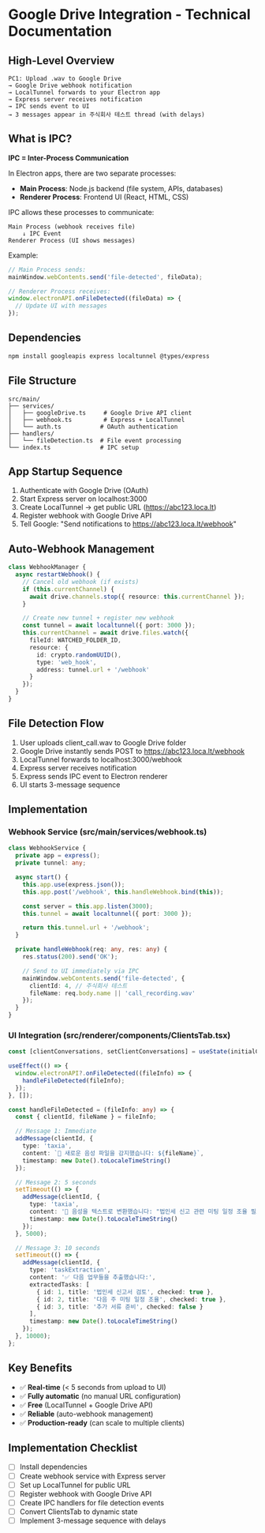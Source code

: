 # Google Drive Integration - Technical Documentation

## High-Level Overview
```
PC1: Upload .wav to Google Drive
→ Google Drive webhook notification
→ LocalTunnel forwards to your Electron app
→ Express server receives notification
→ IPC sends event to UI
→ 3 messages appear in 주식회사 테스트 thread (with delays)
```

## What is IPC?
**IPC = Inter-Process Communication**

In Electron apps, there are two separate processes:
- **Main Process**: Node.js backend (file system, APIs, databases)
- **Renderer Process**: Frontend UI (React, HTML, CSS)

IPC allows these processes to communicate:
```
Main Process (webhook receives file)
    ↓ IPC Event
Renderer Process (UI shows messages)
```

Example:
```typescript
// Main Process sends:
mainWindow.webContents.send('file-detected', fileData);

// Renderer Process receives:
window.electronAPI.onFileDetected((fileData) => {
  // Update UI with messages
});
```

## Dependencies
```bash
npm install googleapis express localtunnel @types/express
```

## File Structure
```
src/main/
├── services/
│   ├── googleDrive.ts     # Google Drive API client
│   ├── webhook.ts         # Express + LocalTunnel
│   └── auth.ts           # OAuth authentication
├── handlers/
│   └── fileDetection.ts  # File event processing
└── index.ts              # IPC setup
```

## App Startup Sequence
1. Authenticate with Google Drive (OAuth)
2. Start Express server on localhost:3000
3. Create LocalTunnel → get public URL (https://abc123.loca.lt)
4. Register webhook with Google Drive API
5. Tell Google: "Send notifications to https://abc123.loca.lt/webhook"

## Auto-Webhook Management
```typescript
class WebhookManager {
  async restartWebhook() {
    // Cancel old webhook (if exists)
    if (this.currentChannel) {
      await drive.channels.stop({ resource: this.currentChannel });
    }

    // Create new tunnel + register new webhook
    const tunnel = await localtunnel({ port: 3000 });
    this.currentChannel = await drive.files.watch({
      fileId: WATCHED_FOLDER_ID,
      resource: {
        id: crypto.randomUUID(),
        type: 'web_hook',
        address: tunnel.url + '/webhook'
      }
    });
  }
}
```

## File Detection Flow
1. User uploads client_call.wav to Google Drive folder
2. Google Drive instantly sends POST to https://abc123.loca.lt/webhook
3. LocalTunnel forwards to localhost:3000/webhook
4. Express server receives notification
5. Express sends IPC event to Electron renderer
6. UI starts 3-message sequence

## Implementation

### Webhook Service (src/main/services/webhook.ts)
```typescript
class WebhookService {
  private app = express();
  private tunnel: any;

  async start() {
    this.app.use(express.json());
    this.app.post('/webhook', this.handleWebhook.bind(this));

    const server = this.app.listen(3000);
    this.tunnel = await localtunnel({ port: 3000 });

    return this.tunnel.url + '/webhook';
  }

  private handleWebhook(req: any, res: any) {
    res.status(200).send('OK');

    // Send to UI immediately via IPC
    mainWindow.webContents.send('file-detected', {
      clientId: 4, // 주식회사 테스트
      fileName: req.body.name || 'call_recording.wav'
    });
  }
}
```

### UI Integration (src/renderer/components/ClientsTab.tsx)
```typescript
const [clientConversations, setClientConversations] = useState(initialConversations);

useEffect(() => {
  window.electronAPI?.onFileDetected((fileInfo) => {
    handleFileDetected(fileInfo);
  });
}, []);

const handleFileDetected = (fileInfo: any) => {
  const { clientId, fileName } = fileInfo;

  // Message 1: Immediate
  addMessage(clientId, {
    type: 'taxia',
    content: `🎵 새로운 음성 파일을 감지했습니다: ${fileName}`,
    timestamp: new Date().toLocaleTimeString()
  });

  // Message 2: 5 seconds
  setTimeout(() => {
    addMessage(clientId, {
      type: 'taxia',
      content: '📝 음성을 텍스트로 변환했습니다: "법인세 신고 관련 미팅 일정 조율 필요..."',
      timestamp: new Date().toLocaleTimeString()
    });
  }, 5000);

  // Message 3: 10 seconds
  setTimeout(() => {
    addMessage(clientId, {
      type: 'taskExtraction',
      content: '✅ 다음 업무들을 추출했습니다:',
      extractedTasks: [
        { id: 1, title: '법인세 신고서 검토', checked: true },
        { id: 2, title: '다음 주 미팅 일정 조율', checked: true },
        { id: 3, title: '추가 서류 준비', checked: false }
      ],
      timestamp: new Date().toLocaleTimeString()
    });
  }, 10000);
};
```

## Key Benefits
- ✅ **Real-time** (< 5 seconds from upload to UI)
- ✅ **Fully automatic** (no manual URL configuration)
- ✅ **Free** (LocalTunnel + Google Drive API)
- ✅ **Reliable** (auto-webhook management)
- ✅ **Production-ready** (can scale to multiple clients)

## Implementation Checklist
- [ ] Install dependencies
- [ ] Create webhook service with Express server
- [ ] Set up LocalTunnel for public URL
- [ ] Register webhook with Google Drive API
- [ ] Create IPC handlers for file detection events
- [ ] Convert ClientsTab to dynamic state
- [ ] Implement 3-message sequence with delays